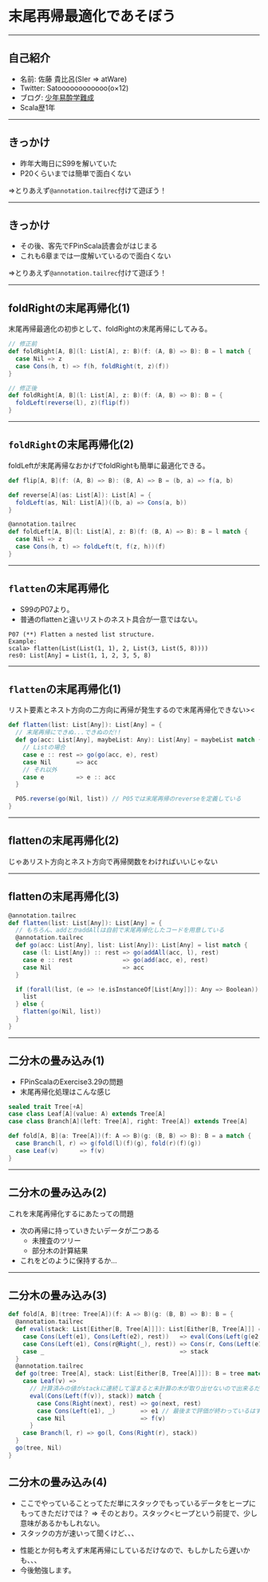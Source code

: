 # 末尾再帰最適化であそぼう

---

## 自己紹介

* 名前: 佐藤 貴比呂(SIer => atWare)
* Twitter: Satoooooooooooo(o×12)
* ブログ: [少年易酔学難成](http://satoooooooooooo.hatenablog.com/)
* Scala歴1年

---

## きっかけ

* 昨年大晦日にS99を解いていた
* P20くらいまでは簡単で面白くない

=>とりあえず`@annotation.tailrec`付けて遊ぼう！

---

## きっかけ

* その後、客先でFPinScala読書会がはじまる
* これも6章までは一度解いているので面白くない

=>とりあえず`@annotation.tailrec`付けて遊ぼう！

---

## foldRightの末尾再帰化(1)

末尾再帰最適化の初歩として、foldRightの末尾再帰にしてみる。

```scala
// 修正前
def foldRight[A, B](l: List[A], z: B)(f: (A, B) => B): B = l match {
  case Nil => z
  case Cons(h, t) => f(h, foldRight(t, z)(f))
}

// 修正後
def foldRight[A, B](l: List[A], z: B)(f: (A, B) => B): B = {
  foldLeft(reverse(l), z)(flip(f))
}
```

---

## `foldRight`の末尾再帰化(2)

foldLeftが末尾再帰なおかげでfoldRightも簡単に最適化できる。

```scala
def flip[A, B](f: (A, B) => B): (B, A) => B = (b, a) => f(a, b)

def reverse[A](as: List[A]): List[A] = {
  foldLeft(as, Nil: List[A])((b, a) => Cons(a, b))
}

@annotation.tailrec
def foldLeft[A, B](l: List[A], z: B)(f: (B, A) => B): B = l match {
  case Nil => z
  case Cons(h, t) => foldLeft(t, f(z, h))(f)
}
```

---

## `flatten`の末尾再帰化

* S99のP07より。
* 普通のflattenと違いリストのネスト具合が一意ではない。

```
P07 (**) Flatten a nested list structure.
Example:
scala> flatten(List(List(1, 1), 2, List(3, List(5, 8))))
res0: List[Any] = List(1, 1, 2, 3, 5, 8)
```

---

## `flatten`の末尾再帰化(1)

リスト要素とネスト方向の二方向に再帰が発生するので末尾再帰化できない><

```scala
def flatten(list: List[Any]): List[Any] = {
  // 末尾再帰にできぬ...できぬのだ!!
  def go(acc: List[Any], maybeList: Any): List[Any] = maybeList match {
    // Listの場合
    case e :: rest => go(go(acc, e), rest)
    case Nil       => acc
    // それ以外
    case e         => e :: acc
  }

  P05.reverse(go(Nil, list)) // P05では末尾再帰のreverseを定義している
}
```

---

## flattenの末尾再帰化(2)

じゃあリスト方向とネスト方向で再帰関数をわければいいじゃない

---

## flattenの末尾再帰化(3)

```scala
@annotation.tailrec
def flatten(list: List[Any]): List[Any] = {
  // もちろん、addとかaddAllは自前で末尾再帰化したコードを用意している
  @annotation.tailrec
  def go(acc: List[Any], list: List[Any]): List[Any] = list match {
    case (l: List[Any]) :: rest => go(addAll(acc, l), rest)
    case e :: rest              => go(add(acc, e), rest)
    case Nil                    => acc
  }

  if (forall(list, (e => !e.isInstanceOf[List[Any]]): Any => Boolean)) {
    list
  } else {
    flatten(go(Nil, list))
  }
}
```

---

## 二分木の畳み込み(1)

* FPinScalaのExercise3.29の問題
* 末尾再帰化処理はこんな感じ

```scala
sealed trait Tree[+A]
case class Leaf[A](value: A) extends Tree[A]
case class Branch[A](left: Tree[A], right: Tree[A]) extends Tree[A]

def fold[A, B](a: Tree[A])(f: A => B)(g: (B, B) => B): B = a match {
  case Branch(l, r) => g(fold(l)(f)(g), fold(r)(f)(g))
  case Leaf(v)      => f(v)
}
```

---

## 二分木の畳み込み(2)

これを末尾再帰化するにあたっての問題

* 次の再帰に持っていきたいデータが二つある
  - 未捜査のツリー
  - 部分木の計算結果
* これをどのように保持するか...

---

## 二分木の畳み込み(3)

```scala
def fold[A, B](tree: Tree[A])(f: A => B)(g: (B, B) => B): B = {
  @annotation.tailrec
  def eval(stack: List[Either[B, Tree[A]]]): List[Either[B, Tree[A]]] = stack match {
    case Cons(Left(e1), Cons(Left(e2), rest))   => eval(Cons(Left(g(e2, e1)), rest))
    case Cons(Left(e1), Cons(r@Right(_), rest)) => Cons(r, Cons(Left(e1), rest)) // 呼出元で木を取り出しやすいよう入れ替え
    case _                                      => stack
  }
  @annotation.tailrec
  def go(tree: Tree[A], stack: List[Either[B, Tree[A]]]): B = tree match {
    case Leaf(v) =>
      // 計算済みの値がstackに連続して溜まると未計算の木が取り出せないので出来るだけ計算を進める
      eval(Cons(Left(f(v)), stack)) match {
        case Cons(Right(next), rest) => go(next, rest)
        case Cons(Left(e1), _)       => e1 // 最後まで評価が終わっているはず
        case Nil                     => f(v)
      }
    case Branch(l, r) => go(l, Cons(Right(r), stack))
  }
  go(tree, Nil)
}
```
## 二分木の畳み込み(4)

* ここでやっていることってただ単にスタックでもっているデータをヒープにもってきただけでは？
=> そのとおり。スタック<ヒープという前提で、少し意味があるかもしれない。
* スタックの方が速いって聞くけど、、、
 - 性能とか何も考えず末尾再帰にしているだけなので、もしかしたら遅いかも、、、
 - 今後勉強します。

